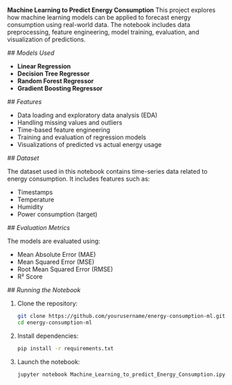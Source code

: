 **Machine Learning to Predict Energy Consumption**
This project explores how machine learning models can be applied to forecast energy consumption using real-world data. The notebook includes data preprocessing, feature engineering, model training, evaluation, and visualization of predictions.

_## Models Used_

- **Linear Regression**
- **Decision Tree Regressor**
- **Random Forest Regressor**
- **Gradient Boosting Regressor**

_## Features_

- Data loading and exploratory data analysis (EDA)
- Handling missing values and outliers
- Time-based feature engineering
- Training and evaluation of regression models
- Visualizations of predicted vs actual energy usage

_## Dataset_

The dataset used in this notebook contains time-series data related to energy consumption. It includes features such as:

- Timestamps
- Temperature
- Humidity
- Power consumption (target)

_## Evaluation Metrics_

The models are evaluated using:

- Mean Absolute Error (MAE)
- Mean Squared Error (MSE)
- Root Mean Squared Error (RMSE)
- R² Score

_## Running the Notebook_

1. Clone the repository:
   ```bash
   git clone https://github.com/yourusername/energy-consumption-ml.git
   cd energy-consumption-ml
   ```

2. Install dependencies:
   ```bash
   pip install -r requirements.txt
   ```

3. Launch the notebook:
   ```bash
   jupyter notebook Machine_Learning_to_predict_Energy_Consumption.ipynb
   ```
